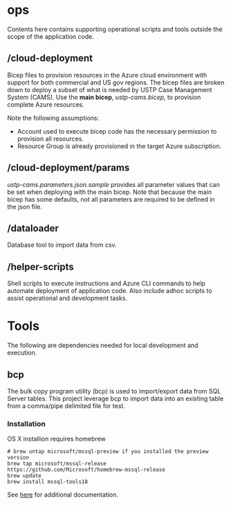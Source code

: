 # ops

Contents here contains supporting operational scripts and tools outside the scope of the application code.

## /cloud-deployment

Bicep files to provision resources in the Azure cloud environment with support for both commercial and US gov regions. The bicep files are broken down to deploy a subset of what is needed by USTP Case Management System (CAMS). Use the **main bicep**, _ustp-cams.bicep_, to provision complete Azure resources.

Note the following assumptions:
- Account used to execute bicep code has the necessary permission to provision all resources.
- Resource Group is already provisioned in the target Azure subscription.

## /cloud-deployment/params

_ustp-cams.parameters.json.sample_ provides all parameter values that can be set when deploying with the main bicep. Note that because the main bicep has some defaults, not all parameters are required to be defined in the json file.

## /dataloader

Database tool to import data from csv.

## /helper-scripts

Shell scripts to execute instructions and Azure CLI commands to help automate deployment of application code. Also include adhoc scripts to assist operational and development tasks.

# Tools

The following are dependencies needed for local development and execution.

## bcp

The bulk copy program utility (bcp) is used to import/export data from SQL Server tables. This project leverage bcp to import data into an existing table from a comma/pipe delimited file for test.

### Installation

OS X installion requires homebrew

```
# brew untap microsoft/mssql-preview if you installed the preview version
brew tap microsoft/mssql-release https://github.com/Microsoft/homebrew-mssql-release
brew update
brew install mssql-tools18
```

See [here](https://learn.microsoft.com/en-us/sql/tools/bcp-utility) for additional documentation.

